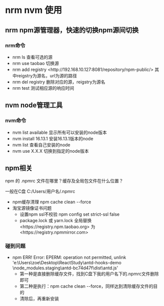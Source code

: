 # nrm nvm 使用

## nrm npm源管理器，快速的切换npm源间切换

### nrm命令

- nrm ls 查看可选的源
- nrm use taobao 切换源
- nrm add registry \<http:\/\/192.168.10.127:8081/repository/npm-public/\>  其中reigstry为源名，url为源的路径
- nrm del registry 删除对应的源，reigstry为源名
- nrm test 测试相应源的响应时间

## nvm node管理工具

### nvm命令

- nvm list available 显示所有可以安装的node版本
- nvm install 16.13.1 安装16.13.1版本的node
- nvm list 查看自己安装的node
- nvm use X.X.X 切换到指定的node版本

## npm相关

npm 的 .npmrc 文件在哪里？缓存及全局包文件在什么位置？

一般在C盘 C:/Users/用户名/.npmrc

- npm缓存清理 npm cache clean --force
- 淘宝源镜像证书问题
  - 设置npm ssl不校验 npm config set strict-ssl false
  - package.lock 或 yarn.lock 全局替换 \<https:\/\/registry.npm.taobao.org\> 为 \<https:\/\/registry.npmmirror.com\>

### 碰到问题

- npm ERR! Error: EPERM: operation not permitted, unlink 'e:\Users\zoe\Desktop\ReactStudy\antd-hooks-demo
\node_modules.staging\antd-bc74d47f\dist\antd.js'
  - 第一种是直接删除缓存文件，找到C盘下我的用户名下的.npmrc文件删除即可
  - 第二种是执行：npm cache clean --force，同样达到清除缓存文件的目的
  - 清除后，再重新安装
